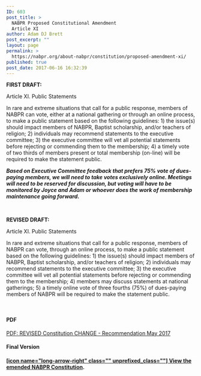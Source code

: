 ```yaml
---
ID: 603
post_title: >
  NABPR Proposed Constitutional Amendment
  Article XI
author: Adam DJ Brett
post_excerpt: ""
layout: page
permalink: >
  https://nabpr.org/about-nabpr/constitution/proposed-amendment-xi/
published: true
post_date: 2017-06-16 16:32:39
---
```

<strong>FIRST DRAFT: </strong>

Article XI. Public Statements

In rare and extreme situations that call for a public response, members of NABPR can vote, either at a national gathering or through an online process, to make a public statement based on the following guidelines: 1) the issue(s) should impact members of NABPR, Baptist scholarship, and/or teachers of religion; 2) individuals may recommend statements to the executive committee; 3) the executive committee will vet all potential statements before rejecting or commending them to the membership; 4) a timely vote of two thirds of members present or total membership (on-line) will be required to make the statement public.

<strong><em>Based on Executive Committee feedback that prefers 75% vote of dues-paying members, we will need to take votes exclusively online. Meetings will need to be reserved for discussion, but voting will have to be monitored by Joyce and Adam or whoever does the work of membership maintenance going forward. </em></strong>

&nbsp;

<strong>REVISED DRAFT: </strong>

Article XI. Public Statements

In rare and extreme situations that call for a public response, members of NABPR can vote, through an online process, to make a public statement based on the following guidelines: 1) the issue(s) should impact members of NABPR, Baptist scholarship, and/or teachers of religion; 2) individuals may recommend statements to the executive committee; 3) the executive committee will vet all potential statements before rejecting or commending them to the membership; 4) members may discuss statements at national gatherings; 5) a timely online vote of three fourths (75%) of dues-paying members of NABPR will be required to make the statement public.

&nbsp;

<h4>PDF</h4>

<a href="https://nabpr.org/wp-content/uploads/2017/06/REVISED-Constitution-CHANGE-recommendation-May-2017.pdf">PDF: REVISED Constitution CHANGE - Recommendation May 2017</a>

<h4>Final Version</h4>

<h4><a href="https://nabpr.org/about-nabpr/constitution/">[icon name="long-arrow-right" class="" unprefixed_class=""] View the emended NABPR Constitution</a>.</h4>